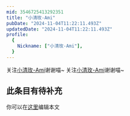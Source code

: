 ```yaml
---
mid: 3546725413292351
title: "小清玫-Ami"
pubDate: "2024-11-04T11:22:11.493Z"
updatedDate: "2024-11-04T11:22:11.493Z"
profile:
  {
    Nickname: ["小清玫-Ami"],
  }
---
```


关注[小清玫-Ami](https://space.bilibili.com/3546725413292351)谢谢喵~ 关注[小清玫-Ami](https://space.bilibili.com/3546725413292351)谢谢喵~

## 此条目有待补充
你可以在[这里](https://github.com/Yuhanawa/VTuber.ICU-Content/edit/master/v/小清玫-Ami/index.md)编辑本文
